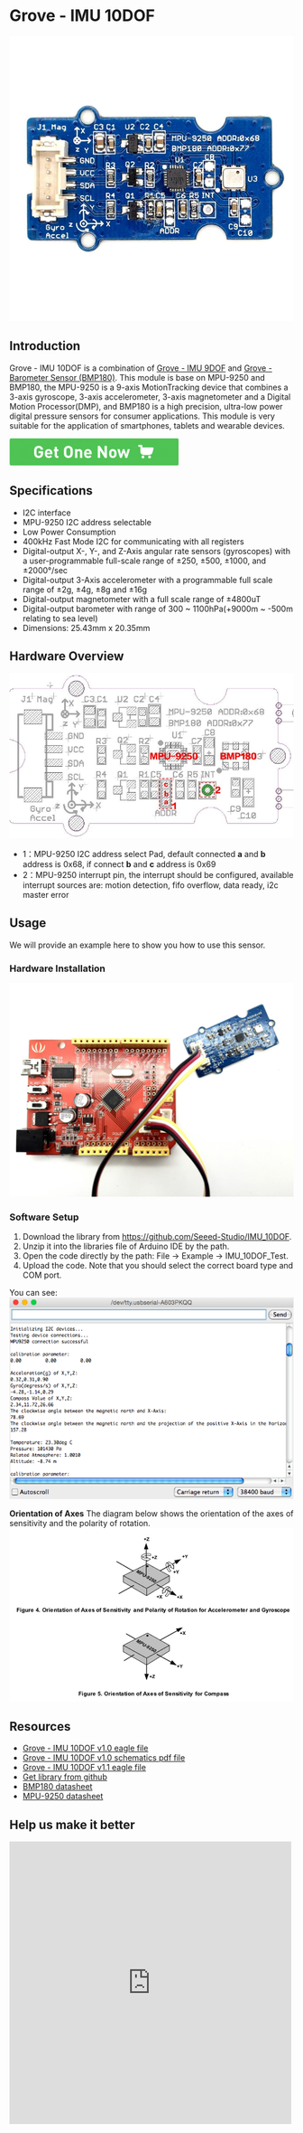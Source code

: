 <!-- 
+++
title       = "Grove - IMU 10DOF"
+++
 -->

# Grove - IMU 10DOF

![](assets/Grove-IMU_10DOF/img/Grove-imu-10dof.JPG)

Introduction
------------

Grove - IMU 10DOF is a combination of [Grove - IMU 9DOF](/Grove-IMU_9DOF) and [Grove - Barometer Sensor (BMP180)](/Grove-Barometer_Sensor-BMP180 "Grove - Barometer Sensor (BMP180)"). This module is base on MPU-9250 and BMP180, the MPU-9250 is a 9-axis MotionTracking device that combines a 3-axis gyroscope, 3-axis accelerometer, 3-axis magnetometer and a Digital Motion Processor(DMP), and BMP180 is a high precision, ultra-low power digital pressure sensors for consumer applications. This module is very suitable for the application of smartphones, tablets and wearable devices.


[![](assets/common/Get_One_Now_Banner.png)](http://www.seeedstudio.com/Grove-IMU-10DOF-p-2386.html)

Specifications
-------------

-   I2C interface
-   MPU-9250 I2C address selectable
-   Low Power Consumption
-   400kHz Fast Mode I2C for communicating with all registers
-   Digital-output X-, Y-, and Z-Axis angular rate sensors (gyroscopes) with a user-programmable full-scale range of ±250, ±500, ±1000, and ±2000°/sec
-   Digital-output 3-Axis accelerometer with a programmable full scale range of ±2g, ±4g, ±8g and ±16g
-   Digital-output magnetometer with a full scale range of ±4800uT
-   Digital-output barometer with range of 300 ~ 1100hPa(+9000m ~ -500m relating to sea level)
-   Dimensions: 25.43mm x 20.35mm

Hardware Overview
------------------

![](assets/Grove-IMU_10DOF/img/Grove-imu10dof-layout.jpg)

-   1：MPU-9250 I2C address select Pad, default connected **a** and **b** address is 0x68, if connect **b** and **c** address is 0x69
-   2：MPU-9250 interrupt pin, the interrupt should be configured, available interrupt sources are: motion detection, fifo overflow, data ready, i2c master error

Usage
-----

We will provide an example here to show you how to use this sensor.

### Hardware Installation

![](assets/Grove-IMU_10DOF/img/Imu-10dof-hardware-connection.JPG)

### Software Setup

1. Download the library from <https://github.com/Seeed-Studio/IMU_10DOF>.
2. Unzip it into the libraries file of Arduino IDE by the path.
3. Open the code directly by the path: File -> Example -> IMU_10DOF_Test.
4. Upload the code. Note that you should select the correct board type and COM port.

You can see:
![](assets/Grove-IMU_10DOF/img/Imu-10dof-test.png)

**Orientation of Axes**
The diagram below shows the orientation of the axes of sensitivity and the polarity of rotation.
![](assets/Grove-IMU_10DOF/img/Imu-10dof-dir-axes.png)

Resources
--------

-   [Grove - IMU 10DOF v1.0 eagle file](assets/Grove-IMU_10DOF/res/Grove-IMU_10DOF_v1.0_sch_pcb.zip)
-   [Grove - IMU 10DOF v1.0 schematics pdf file](assets/Grove-IMU_10DOF/res/Grove-IMU_10DOF_v1.0.pdf)
-   [Grove - IMU 10DOF v1.1 eagle file](assets/Grove-IMU_10DOF/res/Grove-IMU_10DOF_V1.1_Eagle_file.zip)
-   [Get library from github](https://github.com/Seeed-Studio/IMU_10DOF)
-   [BMP180 datasheet](assets/Grove-IMU_10DOF/res/BMP180.pdf)
-   [MPU-9250 datasheet](assets/Grove-IMU_10DOF/res/MPU-9250A_Product_Specification.pdf)


Help us make it better
-------------------------

<iframe frameborder="0" height="500" src="https://www.surveymonkey.com/r/GFPKPLY" width="500"></iframe>

<!-- 
+++
oldwikiurl       = "http://www.seeedstudio.com/wiki/Grove_-_IMU_10DOF"
+++
 -->

<!-- This Markdown file was created from http://www.seeedstudio.com/wiki/Grove_-_IMU_10DOF -->
